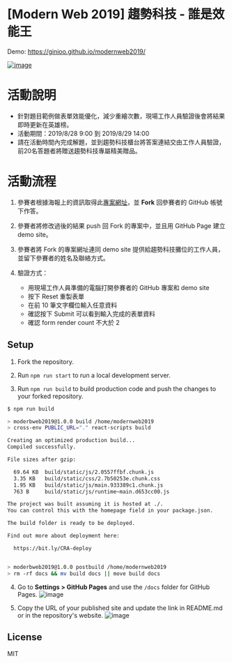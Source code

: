 # [Modern Web 2019] 趨勢科技 - 誰是效能王

Demo: https://ginioo.github.io/modernweb2019/

[![image](https://user-images.githubusercontent.com/447801/63767651-cf808480-c900-11e9-8266-457dd8a4ac03.png)](https://trendmicro-frontend.github.io/modernweb2019)

# 活動說明
* 針對題目範例做表單效能優化，減少重繪次數，現場工作人員驗證後會將結果即時更新在英雄榜。
* 活動期間：2019/8/28 9:00 到 2019/8/29 14:00
* 請在活動時間內完成解題，並到趨勢科技櫃台將答案連結交由工作人員驗證，前20名答題者將贈送趨勢科技專屬精美贈品。

# 活動流程

1. 參賽者根據海報上的資訊取得此[專案網址](https://github.com/trendmicro-frontend/modernweb2019)，並 **Fork** 回參賽者的 GitHub 帳號下作答。

2. 參賽者將修改過後的結果 push 回 Fork 的專案中，並且用 GitHub Page 建立 demo site。

3. 參賽者將 Fork 的專案網址連同 demo site 提供給趨勢科技攤位的工作人員，並留下參賽者的姓名及聯絡方式。

4. 驗證方式：
    * 用現場工作人員準備的電腦打開參賽者的 GitHub 專案和 demo site
    * 按下 Reset 重製表單
    * 在前 10 筆文字欄位輸入任意資料
    * 確認按下 Submit 可以看到輸入完成的表單資料
    * 確認 form render count 不大於 2

## Setup

1. Fork the repository.

2. Run `npm run start` to run a local development server.

3. Run `npm run build` to build production code and push the changes to your forked repository.

```sh
$ npm run build

> moderbweb2019@1.0.0 build /home/modernweb2019
> cross-env PUBLIC_URL="." react-scripts build

Creating an optimized production build...
Compiled successfully.

File sizes after gzip:

  69.64 KB  build/static/js/2.0557ffbf.chunk.js
  3.35 KB   build/static/css/2.7b50253e.chunk.css
  1.95 KB   build/static/js/main.933389c1.chunk.js
  763 B     build/static/js/runtime~main.d653cc00.js

The project was built assuming it is hosted at ./.
You can control this with the homepage field in your package.json.

The build folder is ready to be deployed.

Find out more about deployment here:

  https://bit.ly/CRA-deploy


> moderbweb2019@1.0.0 postbuild /home/modernweb2019
> rm -rf docs && mv build docs || move build docs
```

4. Go to **Settings > GitHub Pages** and use the `/docs` folder for GitHub Pages.
    ![image](https://user-images.githubusercontent.com/447801/63767255-b6c39f00-c8ff-11e9-8caf-f5cde1a59829.png)

5. Copy the URL of your published site and update the link in README.md or in the repository's website.
    ![image](https://user-images.githubusercontent.com/447801/63767258-b9be8f80-c8ff-11e9-8a0a-1967c9496ee3.png)

## License

MIT
